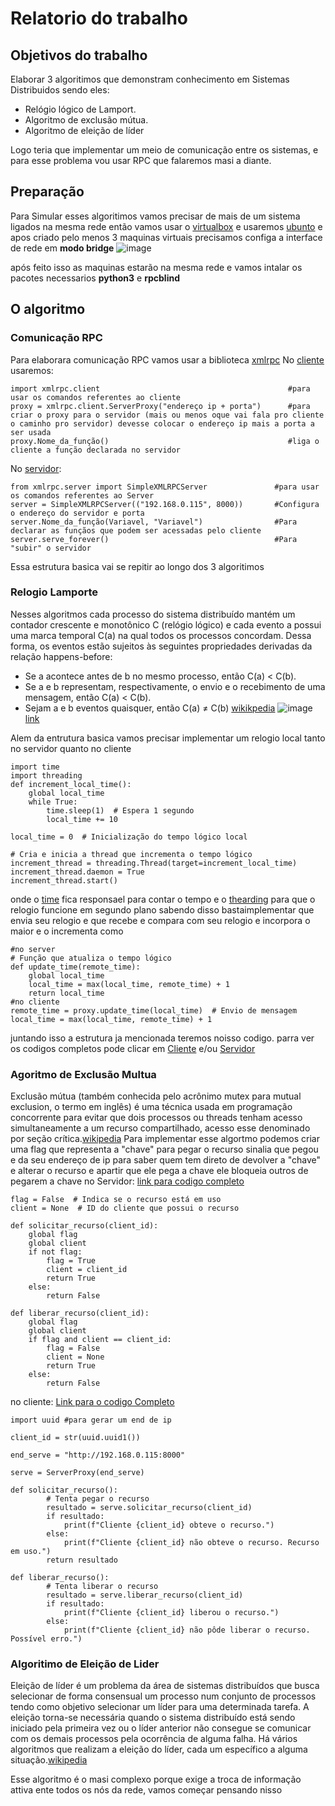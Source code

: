# Relatorio do trabalho
## Objetivos do trabalho
Elaborar 3 algoritimos que demonstram conhecimento em Sistemas Distribuidos sendo eles:
- Relógio lógico de Lamport.
- Algoritmo de exclusão mútua.
- Algoritmo de eleição de líder

Logo teria que implementar um meio de comunicação entre os sistemas, e para esse problema vou usar RPC que falaremos masi a diante.

## Preparação 
Para Simular esses algoritimos vamos precisar de mais de um sistema ligados na mesma rede então vamos usar o [virtualbox](https://www.virtualbox.org/) e usaremos [ubunto](https://ubuntu.com/download)
e apos criado pelo menos 3 maquinas virtuais precisamos configa a interface de rede em  __modo bridge__ 
![image](https://github.com/ArimaBatista/mc714/assets/80778627/13061a02-d53c-42d6-8a62-a799ce49da11)

após feito isso as maquinas estarão na mesma rede e vamos intalar os pacotes necessarios __python3__ e __rpcblind__ 

## O algoritmo
### Comunicação RPC
Para elaborara comunicação RPC vamos usar a biblioteca [xmlrpc](https://docs.python.org/pt-br/3/library/xmlrpc.html)
No [cliente](https://docs.python.org/pt-br/3/library/xmlrpc.client.html#module-xmlrpc.client) usaremos:
```
import xmlrpc.client                                          #para usar os comandos referentes ao cliente
proxy = xmlrpc.client.ServerProxy("endereço ip + porta")      #para criar o proxy para o servidor (mais ou menos oque vai fala pro cliente o caminho pro servidor) devesse colocar o endereço ip mais a porta a ser usada
proxy.Nome_da_função()                                        #liga o cliente a função declarada no servidor
```
No [servidor](https://docs.python.org/pt-br/3/library/xmlrpc.server.html#module-xmlrpc.server):
```
from xmlrpc.server import SimpleXMLRPCServer               #para usar os comandos referentes ao Server
server = SimpleXMLRPCServer(("192.168.0.115", 8000))       #Configura o endereço do servidor e porta
server.Nome_da_função(Variavel, "Variavel")                #Para declarar as funçãos que podem ser acessadas pelo cliente
server.serve_forever()                                     #Para "subir" o servidor
```
Essa estrutura basica vai se repitir ao longo dos 3 algoritimos 

### Relogio Lamporte

Nesses algoritmos cada processo do sistema distribuído mantém um contador crescente e monotônico C (relógio lógico) e cada evento a possui uma marca temporal C(a) na qual todos os processos concordam. Dessa forma, os eventos estão sujeitos às seguintes propriedades derivadas da relação happens-before:
* Se a acontece antes de b no mesmo processo, então C(a) < C(b).
* Se a e b representam, respectivamente, o envio e o recebimento de uma mensagem, então C(a) < C(b).
* Sejam a e b eventos quaisquer, então C(a) ≠ C(b)
[wikikpedia](https://pt.wikipedia.org/wiki/Rel%C3%B3gios_de_Lamport)
![image](https://github.com/ArimaBatista/mc714/assets/80778627/d37d8d84-bfc6-4b69-b8d4-061680ce0b65)
  [link](https://angelicaribeirodotcom.wordpress.com/2017/09/02/sistemas-distribuidos/)

Alem da entrutura basica vamos precisar implementar um relogio local tanto no servidor quanto no cliente
```
import time
import threading
def increment_local_time():
    global local_time
    while True:
        time.sleep(1)  # Espera 1 segundo
        local_time += 10

local_time = 0  # Inicialização do tempo lógico local

# Cria e inicia a thread que incrementa o tempo lógico
increment_thread = threading.Thread(target=increment_local_time)
increment_thread.daemon = True
increment_thread.start()
```
onde o [time](https://docs.python.org/3/library/time.html) fica responsael para contar o tempo e o [thearding](https://docs.python.org/3/library/threading.html) para que o relogio funcione em segundo plano
sabendo disso bastaimplementar que envia seu relogio e que recebe e compara com seu relogio e incorpora o maior e o incrementa como
```
#no server
# Função que atualiza o tempo lógico
def update_time(remote_time):
    global local_time
    local_time = max(local_time, remote_time) + 1
    return local_time
#no cliente
remote_time = proxy.update_time(local_time)  # Envio de mensagem
local_time = max(local_time, remote_time) + 1
```
juntando isso a estrutura ja mencionada teremos noisso codigo.
parra ver os codigos completos pode clicar em [Cliente](https://github.com/ArimaBatista/mc714/blob/main/timeclient.py) e/ou [Servidor](https://github.com/ArimaBatista/mc714/blob/main/timeserve.py)

### Agoritmo de Exclusão Multua
Exclusão mútua (também conhecida pelo acrônimo mutex para mutual exclusion, o termo em inglês) é uma técnica usada em programação concorrente para evitar que dois processos ou threads tenham acesso simultaneamente a um recurso compartilhado, acesso esse denominado por seção crítica.[wikipedia](https://pt.wikipedia.org/wiki/Exclus%C3%A3o_m%C3%BAtua)
Para implementar esse algortmo podemos criar uma flag que representa a "chave" para pegar o recurso sinalia que pegou e da seu endereço de ip para saber quem tem direto de devolver a "chave" e alterar o recurso e apartir que ele pega a chave ele bloqueia outros de pegarem a chave
no Servidor:
[link para codigo completo](https://github.com/ArimaBatista/mc714/blob/main/exclusaoserver.py)
```
flag = False  # Indica se o recurso está em uso
client = None  # ID do cliente que possui o recurso

def solicitar_recurso(client_id):
    global flag
    global client
    if not flag:
        flag = True
        client = client_id
        return True
    else:
        return False

def liberar_recurso(client_id):
    global flag
    global client
    if flag and client == client_id:
        flag = False
        client = None
        return True
    else:
        return False
```
no cliente:
[Link para o codigo Completo](https://github.com/ArimaBatista/mc714/blob/main/exclusaoclient.py)
```
import uuid #para gerar um end de ip

client_id = str(uuid.uuid1())

end_serve = "http://192.168.0.115:8000"

serve = ServerProxy(end_serve)

def solicitar_recurso():
        # Tenta pegar o recurso
        resultado = serve.solicitar_recurso(client_id)
        if resultado:
            print(f"Cliente {client_id} obteve o recurso.")
        else:
            print(f"Cliente {client_id} não obteve o recurso. Recurso em uso.")
        return resultado

def liberar_recurso():
        # Tenta liberar o recurso
        resultado = serve.liberar_recurso(client_id)
        if resultado:
            print(f"Cliente {client_id} liberou o recurso.")
        else:
            print(f"Cliente {client_id} não pôde liberar o recurso. Possível erro.")

```

### Algoritimo de Eleição de Lider
Eleição de líder é um problema da área de sistemas distribuídos que busca selecionar de forma consensual um processo num conjunto de processos tendo como objetivo selecionar um líder para uma determinada tarefa. A eleição torna-se necessária quando o sistema distribuído está sendo iniciado pela primeira vez ou o líder anterior não consegue se comunicar com os demais processos pela ocorrência de alguma falha. Há vários algoritmos que realizam a eleição do líder, cada um específico a alguma situação.[wikipedia](https://pt.wikipedia.org/wiki/Elei%C3%A7%C3%A3o_de_l%C3%ADder#:~:text=Algoritmo%20em%20anel&text=A%20execu%C3%A7%C3%A3o%20do%20algoritmo%20busca,n%C3%B3%20ao%20vizinho%20da%20direita.)

Esse algoritmo é o masi complexo porque exige a troca de informação attiva ente todos os nós da rede, vamos começar pensando nisso

